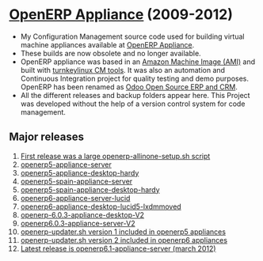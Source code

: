 # [OpenERP Appliance](http://openerpappliance.com) (2009-2012)
- My Configuration Management source code used for building virtual machine appliances available at [OpenERP Appliance](http://openerpappliance.com). 
- These builds are now obsolete and no longer available. 
- OpenERP appliance was based in an [Amazon Machine Image (AMI)](http://docs.aws.amazon.com/AWSEC2/latest/UserGuide/AMIs.html) and built with [turnkeylinux CM tools](https://www.turnkeylinux.org/). It was also an automation and Continuous Integration project for quality testing and demo purposes. OpenERP has been renamed as [Odoo Open Source ERP and CRM](http://www.odoo.com).
- All the different releases and backup folders appear here. This Project was developed without the help of a version control system for code management.

## Major releases
1. [First release was a large openerp-allinone-setup.sh script](https://github.com/inafev/openerpappliance/blob/master/openerp-allinone-setup.sh)
2. [openerp5-appliance-server](https://github.com/inafev/openerpappliance/tree/master/openerp5-appliance-server)
3. [openerp5-appliance-desktop-hardy](https://github.com/inafev/openerpappliance/tree/master/openerp5-appliance-desktop-hardy)
4. [openerp5-spain-appliance-server](https://github.com/inafev/openerpappliance/tree/master/openerp5-spain-appliance-server)
5. [openerp5-spain-appliance-desktop-hardy](https://github.com/inafev/openerpappliance/tree/master/openerp5-spain-appliance-desktop-hardy)
6. [openerp6-appliance-server-lucid](https://github.com/inafev/openerpappliance/tree/master/openerp6-appliance-server-lucid)
7. [openerp6-appliance-desktop-lucid5-lxdmmoved](https://github.com/inafev/openerpappliance/tree/master/openerp6-appliance-desktop-lucid5-lxdmmoved)
8. [openerp-6.0.3-appliance-desktop-V2](https://github.com/inafev/openerpappliance/tree/master/openerp6.0.3-appliance-desktop-V2)
9. [openerp6.0.3-appliance-server-V2](https://github.com/inafev/openerpappliance/tree/master/openerp6.0.3-appliance-server-V2)
10. [openerp-updater.sh version 1 included in openerp5 appliances](https://github.com/inafev/openerpappliance/blob/master/updater/openerp-updater.sh)
11. [openerp-updater.sh version 2 included in openerp6 appliances](https://github.com/inafev/openerpappliance/blob/master/openerp-updaterV2/V6.1/openerp-updater.sh)
12. [Latest release is openerp6.1-appliance-server (march 2012)](https://github.com/inafev/openerpappliance/tree/master/openerp6.1-appliance-server)


